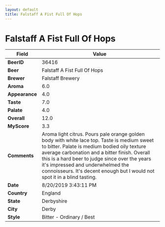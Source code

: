 ```yaml
---
layout: default
title: Falstaff A Fist Full Of Hops
---
```


# Falstaff A Fist Full Of Hops

| Field         | Value     |
|---------------|-----------|
| **BeerID** | 36416 |
| **Beer** | Falstaff A Fist Full Of Hops |
| **Brewer** | Falstaff Brewery |
| **Aroma** | 6.0 |
| **Appearance** | 4.0 |
| **Taste** | 7.0 |
| **Palate** | 4.0 |
| **Overall** | 12.0 |
| **MyScore** | 3.3 |
| **Comments** | Aroma light citrus. Pours pale orange golden body with white lace top. Taste is medium sweet to bitter. Palate is medium bodied oily texture average carbonation and a bitter finish. Overall this is a hard beer to judge since over the years it's impressed and underwhelmed the connoisseurs. It's decent enough but I would not spot it in a blind tasting. |
| **Date** | 8/20/2019 3:43:11 PM |
| **Country** | England |
| **State** | Derbyshire |
| **City** | Derby |
| **Style** | Bitter - Ordinary / Best |
